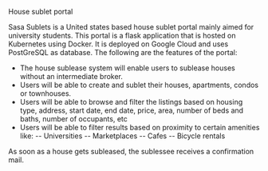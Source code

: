 House sublet portal

Sasa Sublets is a United states based house sublet portal mainly aimed for university students.
This portal is a flask application that is hosted on Kubernetes using Docker. It is deployed on Google Cloud and uses PostGreSQL as database.
The following are the features of the portal:
- The house sublease system will enable users to sublease houses without an intermediate broker.
-	Users will be able to create and sublet their houses, apartments, condos or townhouses.
-	Users will be able to browse and filter the listings based on housing type, address, start date, end date, price, area, number of beds and baths, number of occupants, etc
-	Users will be able to filter results based on proximity to certain amenities like:
--	Universities
--	Marketplaces
--	Cafes
--	Bicycle rentals

As soon as a house gets subleased, the sublessee receives a confirmation mail.
